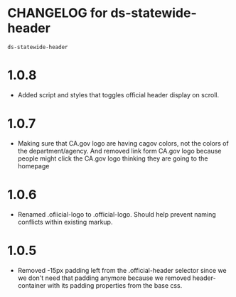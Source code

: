 # CHANGELOG for ds-statewide-header
`ds-statewide-header`
# 1.0.8
* Added script and styles that toggles official header display on scroll. 
# 1.0.7
* Making sure that CA.gov logo are having cagov colors, not the colors of the department/agency. And removed link form CA.gov logo because people might click the CA.gov logo thinking they are going to the homepage 
# 1.0.6
* Renamed .ofiicial-logo to .official-logo. Should help prevent naming conflicts within existing markup.
# 1.0.5
* Removed -15px padding left from the .official-header selector since we we don't need that padding anymore because we removed header-container with its padding properties from the base css.


